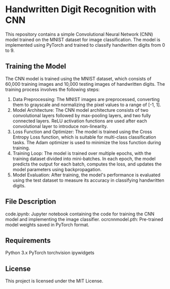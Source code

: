 # Handwritten Digit Recognition with CNN
This repository contains a simple Convolutional Neural Network (CNN) model trained on the MNIST dataset for image classification. The model is implemented using PyTorch and trained to classify handwritten digits from 0 to 9.

## Training the Model
The CNN model is trained using the MNIST dataset, which consists of 60,000 training images and 10,000 testing images of handwritten digits. The training process involves the following steps:
1. Data Preprocessing: The MNIST images are preprocessed, converting them to grayscale and normalizing the pixel values to a range of [-1, 1].
2. Model Architecture: The CNN model architecture consists of two convolutional layers followed by max-pooling layers, and two fully connected layers. ReLU activation functions are used after each convolutional layer to introduce non-linearity.
3. Loss Function and Optimizer: The model is trained using the Cross Entropy Loss function, which is suitable for multi-class classification tasks. The Adam optimizer is used to minimize the loss function during training.
4. Training Loop: The model is trained over multiple epochs, with the training dataset divided into mini-batches. In each epoch, the model predicts the output for each batch, computes the loss, and updates the model parameters using backpropagation.
5. Model Evaluation: After training, the model's performance is evaluated using the test dataset to measure its accuracy in classifying handwritten digits.

## File Description
code.ipynb: Jupyter notebook containing the code for training the CNN model and implementing the image classifier.
ocrcnnmodel.pth: Pre-trained model weights saved in PyTorch format.

## Requirements
Python 3.x
PyTorch
torchvision
ipywidgets

## License
This project is licensed under the MIT License.
